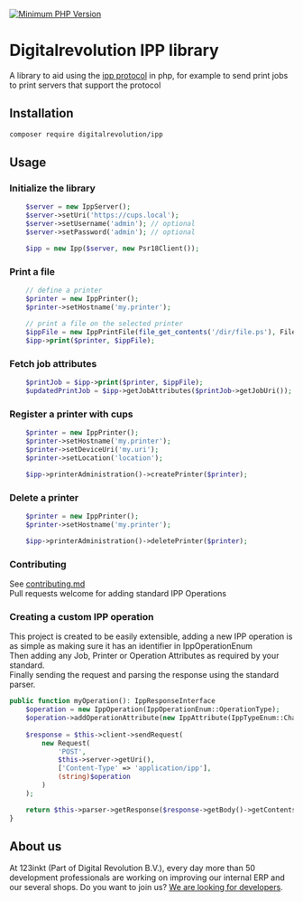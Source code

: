 [![Minimum PHP Version](https://img.shields.io/badge/php-%3E%3D%208.3-8892BF)](https://php.net/)  

# Digitalrevolution IPP library

A library to aid using the [ipp protocol](https://datatracker.ietf.org/doc/html/rfc8010/) in php, for example to send print jobs to print servers that support the protocol

## Installation

```bash
composer require digitalrevolution/ipp
```

## Usage

### Initialize the library

```php
    $server = new IppServer();
    $server->setUri('https://cups.local');
    $server->setUsername('admin'); // optional
    $server->setPassword('admin'); // optional

    $ipp = new Ipp($server, new Psr18Client());
```

### Print a file

```php
    // define a printer        
    $printer = new IppPrinter();
    $printer->setHostname('my.printer');
    
    // print a file on the selected printer
    $ippFile = new IppPrintFile(file_get_contents('/dir/file.ps'), FileTypeEnum::PS);
    $ipp->print($printer, $ippFile);
```

### Fetch job attributes

```php
    $printJob = $ipp->print($printer, $ippFile);
    $updatedPrintJob = $ipp->getJobAttributes($printJob->getJobUri());
```

### Register a printer with cups

```php
    $printer = new IppPrinter();
    $printer->setHostname('my.printer');
    $printer->setDeviceUri('my.uri');
    $printer->setLocation('location');

    $ipp->printerAdministration()->createPrinter($printer);
```

### Delete a printer

```php
    $printer = new IppPrinter();
    $printer->setHostname('my.printer');

    $ipp->printerAdministration()->deletePrinter($printer);
```

### Contributing

See [contributing.md](./CONTRIBUTING.md)  
Pull requests welcome for adding standard IPP Operations

### Creating a custom IPP operation

This project is created to be easily extensible, adding a new IPP operation is as simple as making sure it has an identifier in IppOperationEnum  
Then adding any Job, Printer or Operation Attributes as required by your standard.    
Finally sending the request and parsing the response using the standard parser.

```php
public function myOperation(): IppResponseInterface
    $operation = new IppOperation(IppOperationEnum::OperationType);
    $operation->addOperationAttribute(new IppAttribute(IppTypeEnum::Charset, 'attributes-charset', 'utf-8'));
    
    $response = $this->client->sendRequest(
        new Request(
            'POST',
            $this->server->getUri(),
            ['Content-Type' => 'application/ipp'],
            (string)$operation
        )
    );

    return $this->parser->getResponse($response->getBody()->getContents());
}
```

## About us

At 123inkt (Part of Digital Revolution B.V.), every day more than 50 development professionals are working on improving our internal ERP
and our several shops. Do you want to join us? [We are looking for developers](https://www.werkenbij123inkt.nl/zoek-op-afdeling/it).
